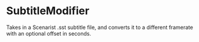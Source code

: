# SubtitleModifier

Takes in a Scenarist .sst subtitle file, and converts it to a different framerate with an optional offset in seconds.

